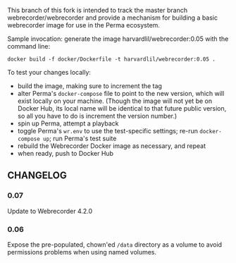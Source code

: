 This branch of this fork is intended to track the master branch
webrecorder/webrecorder and provide a mechanism for building a basic
webrecorder image for use in the Perma ecosystem.

Sample invocation: generate the image harvardlil/webrecorder:0.05
with the command line:

```
docker build -f docker/Dockerfile -t harvardlil/webrecorder:0.05 .
```

To test your changes locally:
- build the image, making sure to increment the tag
- alter Perma's `docker-compose` file to point to the new version, which will exist locally on your machine. (Though the image will not yet be on Docker Hub, its local name will be identical to that future public version, so all you have to do is increment the version number.)
- spin up Perma, attempt a playback
- toggle Perma's `wr.env` to use the test-specific settings; re-run `docker-compose up`; run Perma's test suite
- rebuild the Webrecorder Docker image as necessary, and repeat
- when ready, push to Docker Hub

CHANGELOG
---------
### 0.07
Update to Webrecorder 4.2.0

### 0.06
Expose the pre-populated, chown'ed `/data` directory as a volume to
avoid permissions problems when using named volumes.
